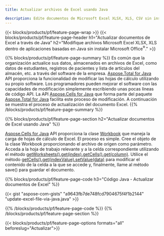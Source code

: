 ```yaml
---
title: Actualizar archivos de Excel usando Java 

description: Edite documentos de Microsoft Excel XLSX, XLS, CSV sin instalar Microsoft Office en aplicaciones basadas en Java.
---
```


{{< blocks/products/pf/feature-page-wrap >}}
{{< blocks/products/pf/feature-page-header h1="Actualizar documentos de Excel a través de Java" h2="Modifique archivos Microsoft Excel XLSX, XLS dentro de aplicaciones basadas en Java sin instalar Microsoft Office<sup>&reg;</sup>." >}}

{{% blocks/products/pf/feature-page-summary %}}
Es común que la organización actualice sus datos, almacenados en archivos de Excel, como datos de estudiantes, registros de pacientes y lista de artículos del almacén, etc. a través del software de la empresa. [Aspose.Total for Java](https://products.aspose.com/total/java/) API proporciona la funcionalidad de modificar las hojas de cálculo utilizando su propio software. Los programadores pueden mejorar el software con las capacidades de modificación simplemente escribiendo unas pocas líneas de código API. La API [Aspose.Cells for Java](https://products.aspose.com/cells/java/) que forma parte del paquete [Aspose.Total for Java](https://products.aspose.com/total/java/) facilita este proceso de modificación. A continuación se muestra el proceso de actualización del documento Excel.
{{% /blocks/products/pf/feature-page-summary  %}}

{{% blocks/products/pf/feature-page-section  h2="Actualizar documentos de Excel usando Java" %}}

[Aspose.Cells for Java](https://products.aspose.com/cells/java/) API proporciona la clase [Workbook](https://reference.aspose.com/cells/java/com.aspose.cells/Workbook) que maneja la carga de hojas de cálculo de Excel. El proceso es simple. Cree el objeto de la clase Workbook proporcionando el archivo de origen como parámetro. Acceda a la hoja de trabajo relevante y a la celda correspondiente utilizando el método [getWorksheets().get(index).getCells().get(column)](https://reference.aspose.com/cells/java/com.aspose.cells/cells#Item%20(int)). Utilice el método [getCells().get(indexValue).setValue(data)](https://reference.aspose.com/cells/java/com.aspose.cells/cell#Value) para modificar el contenido de la celda a la que se accede y, finalmente, llame al método save() para guardar el documento.

{{% blocks/products/pf/feature-page-code h3="Código Java - Actualizar documentos de Excel" %}}

{{< gist "aspose-com-gists" "a9643fb7de748fcd7904675f4f1b2144" "update-excel-file-via-java.java" >}}

{{% /blocks/products/pf/feature-page-code  %}}
{{% /blocks/products/pf/feature-page-section %}}

{{< blocks/products/pf/feature-page-options formats="all" beforeslug="Actualizar">}}